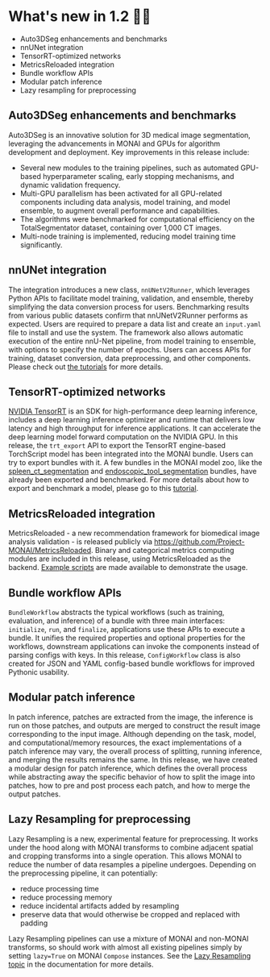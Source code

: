 # What's new in 1.2 🎉🎉

- Auto3DSeg enhancements and benchmarks
- nnUNet integration
- TensorRT-optimized networks
- MetricsReloaded integration
- Bundle workflow APIs
- Modular patch inference
- Lazy resampling for preprocessing

## Auto3DSeg enhancements and benchmarks
Auto3DSeg is an innovative solution for 3D medical image segmentation, leveraging the advancements in MONAI and GPUs for algorithm development and deployment.
Key improvements in this release include:
- Several new modules to the training pipelines, such as automated GPU-based hyperparameter scaling, early stopping mechanisms, and dynamic validation frequency.
- Multi-GPU parallelism has been activated for all GPU-related components including data analysis, model training, and model ensemble, to augment overall performance and capabilities.
- The algorithms were benchmarked for computational efficiency on the TotalSegmentator dataset, containing over 1,000 CT images.
- Multi-node training is implemented, reducing model training time significantly.


## nnUNet integration
The integration introduces a new class, `nnUNetV2Runner`, which leverages Python APIs to facilitate model training, validation,
and ensemble, thereby simplifying the data conversion process for users.
Benchmarking results from various public datasets confirm that nnUNetV2Runner performs as expected.
Users are required to prepare a data list and create an `input.yaml` file to install and use the system.
The framework also allows automatic execution of the entire nnU-Net pipeline, from model training to ensemble,
with options to specify the number of epochs. Users can access APIs for training, dataset conversion, data preprocessing, and other components.
Please check out [the tutorials](https://github.com/Project-MONAI/tutorials/tree/main/nnunet) for more details.

## TensorRT-optimized networks
[NVIDIA TensorRT](https://developer.nvidia.com/tensorrt) is an SDK for high-performance deep learning inference,
includes a deep learning inference optimizer and runtime that delivers low latency and high throughput for inference applications.
It can accelerate the deep learning model forward computation on the NVIDIA GPU.
In this release, the `trt_export` API to export the TensorRT engine-based TorchScript model has been integrated into the MONAI bundle.
Users can try to export bundles with it. A few bundles in the MONAI model zoo,
like the [spleen_ct_segmentation](https://github.com/Project-MONAI/model-zoo/tree/dev/models/spleen_ct_segmentation)
and [endoscopic_tool_segmentation](https://github.com/Project-MONAI/model-zoo/tree/dev/models/endoscopic_tool_segmentation) bundles,
have already been exported and benchmarked. For more details about how to export and benchmark a model,
please go to this [tutorial](https://github.com/Project-MONAI/tutorials/blob/main/acceleration/TensorRT_inference_acceleration.ipynb).


## MetricsReloaded integration
MetricsReloaded - a new recommendation framework for biomedical image analysis validation - is released publicly
via https://github.com/Project-MONAI/MetricsReloaded. Binary and categorical metrics computing modules are included in this release,
using MetricsReloaded as the backend. [Example scripts](https://github.com/Project-MONAI/tutorials/tree/main/modules/metrics_reloaded) are made available to demonstrate the usage.


## Bundle workflow APIs
`BundleWorkflow` abstracts the typical workflows (such as training, evaluation, and inference) of a bundle with three main interfaces:
`initialize`, `run`, and `finalize`, applications use these APIs to execute a bundle.
It unifies the required properties and optional properties for the workflows, downstream applications
can invoke the components instead of parsing configs with keys.
In this release, `ConfigWorkflow` class is also created for JSON and YAML config-based bundle workflows for improved Pythonic usability.


## Modular patch inference
In patch inference, patches are extracted from the image, the inference is run on those patches, and outputs are merged
to construct the result image corresponding to the input image. Although depending on the task, model, and computational/memory resources,
the exact implementations of a patch inference may vary, the overall process of splitting, running inference, and merging the results remains the same.
In this release, we have created a modular design for patch inference, which defines the overall process while abstracting away the specific
behavior of how to split the image into patches, how to pre and post process each patch, and how to merge the output patches.

## Lazy Resampling for preprocessing
Lazy Resampling is a new, experimental feature for preprocessing. It works under
the hood along with MONAI transforms to combine adjacent spatial and
cropping transforms into a single operation. This allows MONAI to reduce the number of data resamples
 a pipeline undergoes. Depending on the preprocessing pipeline, it can potentially:

* reduce processing time
* reduce processing memory
* reduce incidental artifacts added by resampling
* preserve data that would otherwise be cropped and replaced with padding

Lazy Resampling pipelines can use a mixture of MONAI and non-MONAI transforms, so
should work with almost all existing pipelines simply by setting `lazy=True`
on MONAI `Compose` instances.  See the
[Lazy Resampling topic](https://docs.monai.io/en/stable/lazy_resampling.html)
in the documentation for more details.
